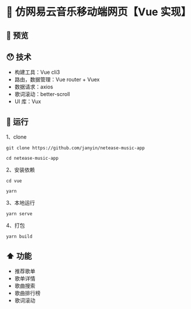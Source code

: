 # 🎵 仿网易云音乐移动端网页【Vue 实现】

## 🍓 预览

## 😯 技术

- 构建工具：Vue cli3
- 路由，数据管理：Vue router + Vuex
- 数据请求：axios
- 歌词滚动：better-scroll
- UI 库：Vux

## 🏃 运行

1、clone

```git
git clone https://github.com/janyin/netease-music-app

cd netease-music-app
```

2、安装依赖

```git
cd vue

yarn
```

3、本地运行

```git
yarn serve
```

4、打包

```git
yarn build
```

## ⬆️ 功能

- 推荐歌单
- 歌单详情
- 歌曲搜索
- 歌曲排行榜
- 歌词滚动
